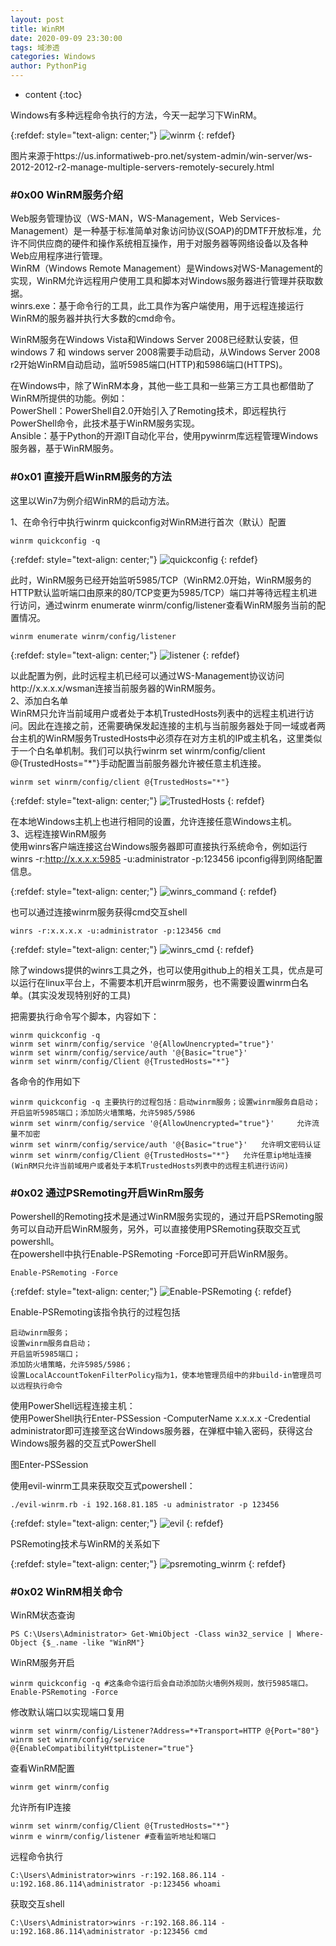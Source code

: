 ```yaml
---
layout: post
title: WinRM
date: 2020-09-09 23:30:00
tags: 域渗透
categories: Windows 
author: PythonPig
---
```

* content
{:toc}

Windows有多种远程命令执行的方法，今天一起学习下WinRM。

{:refdef: style="text-align: center;"}
![winrm](https://github.com/PythonPig/PythonPig.github.io/blob/master/images/winrm/winrm.jpg?raw=true) 
{: refdef}




图片来源于https://us.informatiweb-pro.net/system-admin/win-server/ws-2012-2012-r2-manage-multiple-servers-remotely-securely.html
### \#0x00 WinRM服务介绍

Web服务管理协议（WS-MAN，WS-Management，Web Services-Management）是一种基于标准简单对象访问协议(SOAP)的DMTF开放标准，允许不同供应商的硬件和操作系统相互操作，用于对服务器等网络设备以及各种Web应用程序进行管理。  
WinRM（Windows Remote Management）是Windows对WS-Management的实现，WinRM允许远程用户使用工具和脚本对Windows服务器进行管理并获取数据。  
winrs.exe：基于命令行的工具，此工具作为客户端使用，用于远程连接运行WinRM的服务器并执行大多数的cmd命令。  


WinRM服务在Windows Vista和Windows Server 2008已经默认安装，但windows 7 和 windows server 2008需要手动启动，从Windows Server 2008 r2开始WinRM自动启动，监听5985端口(HTTP)和5986端口(HTTPS)。  

在Windows中，除了WinRM本身，其他一些工具和一些第三方工具也都借助了WinRM所提供的功能。例如：  
PowerShell：PowerShell自2.0开始引入了Remoting技术，即远程执行PowerShell命令，此技术基于WinRM服务实现。  
Ansible：基于Python的开源IT自动化平台，使用pywinrm库远程管理Windows服务器，基于WinRM服务。  

### \#0x01 直接开启WinRM服务的方法

这里以Win7为例介绍WinRM的启动方法。  

1、在命令行中执行winrm quickconfig对WinRM进行首次（默认）配置  
```
winrm quickconfig -q
```

{:refdef: style="text-align: center;"}
![quickconfig](https://github.com/PythonPig/PythonPig.github.io/blob/master/images/winrm/quickconfig.PNG?raw=true) 
{: refdef}

此时，WinRM服务已经开始监听5985/TCP（WinRM2.0开始，WinRM服务的HTTP默认监听端口由原来的80/TCP变更为5985/TCP）端口并等待远程主机进行访问，通过winrm enumerate winrm/config/listener查看WinRM服务当前的配置情况。  
```
winrm enumerate winrm/config/listener
```
{:refdef: style="text-align: center;"}
![listener](https://github.com/PythonPig/PythonPig.github.io/blob/master/images/winrm/listener.PNG?raw=true) 
{: refdef}

以此配置为例，此时远程主机已经可以通过WS-Management协议访问http://x.x.x.x/wsman连接当前服务器的WinRM服务。  
2、添加白名单  
WinRM只允许当前域用户或者处于本机TrustedHosts列表中的远程主机进行访问。因此在连接之前，还需要确保发起连接的主机与当前服务器处于同一域或者两台主机的WinRM服务TrustedHosts中必须存在对方主机的IP或主机名，这里类似于一个白名单机制。我们可以执行winrm set winrm/config/client @{TrustedHosts="*"}手动配置当前服务器允许被任意主机连接。
```
winrm set winrm/config/client @{TrustedHosts="*"}
```

{:refdef: style="text-align: center;"}
![TrustedHosts](https://github.com/PythonPig/PythonPig.github.io/blob/master/images/winrm/trustedhosts.PNG?raw=true) 
{: refdef}

在本地Windows主机上也进行相同的设置，允许连接任意Windows主机。  
3、远程连接WinRM服务  
使用winrs客户端连接这台Windows服务器即可直接执行系统命令，例如运行winrs -r:http://x.x.x.x:5985 -u:administrator -p:123456 ipconfig得到网络配置信息。

{:refdef: style="text-align: center;"}
![winrs_command](https://github.com/PythonPig/PythonPig.github.io/blob/master/images/winrm/winrs_command.png?raw=true) 
{: refdef}


也可以通过连接winrm服务获得cmd交互shell

```
winrs -r:x.x.x.x -u:administrator -p:123456 cmd
```
{:refdef: style="text-align: center;"}
![winrs_cmd](https://github.com/PythonPig/PythonPig.github.io/blob/master/images/winrm/winrs_cmd.png?raw=true) 
{: refdef}

除了windows提供的winrs工具之外，也可以使用github上的相关工具，优点是可以运行在linux平台上，不需要本机开启winrm服务，也不需要设置winrm白名单。(其实没发现特别好的工具)  

把需要执行命令写个脚本，内容如下：
```
winrm quickconfig -q
winrm set winrm/config/service '@{AllowUnencrypted="true"}'
winrm set winrm/config/service/auth '@{Basic="true"}'
winrm set winrm/config/Client @{TrustedHosts="*"}
```
各命令的作用如下
```
winrm quickconfig -q 主要执行的过程包括：启动winrm服务；设置winrm服务自启动；开启监听5985端口；添加防火墙策略，允许5985/5986
winrm set winrm/config/service '@{AllowUnencrypted="true"}'		允许流量不加密
winrm set winrm/config/service/auth '@{Basic="true"}'	允许明文密码认证
winrm set winrm/config/Client @{TrustedHosts="*"}	允许任意ip地址连接(WinRM只允许当前域用户或者处于本机TrustedHosts列表中的远程主机进行访问)
```

### \#0x02 通过PSRemoting开启WinRm服务

Powershell的Remoting技术是通过WinRM服务实现的，通过开启PSRemoting服务可以自动开启WinRM服务，另外，可以直接使用PSRemoting获取交互式powershll。   
在powershell中执行Enable-PSRemoting -Force即可开启WinRM服务。  
```
Enable-PSRemoting -Force
```

{:refdef: style="text-align: center;"}
![Enable-PSRemoting](https://github.com/PythonPig/PythonPig.github.io/blob/master/images/winrm/Enable-PSRemoting.PNG?raw=true) 
{: refdef}

Enable-PSRemoting该指令执行的过程包括  
```
启动winrm服务；
设置winrm服务自启动；
开启监听5985端口；
添加防火墙策略，允许5985/5986；
设置LocalAccountTokenFilterPolicy指为1，使本地管理员组中的非build-in管理员可以远程执行命令
```
使用PowerShell远程连接主机：  
使用PowerShell执行Enter-PSSession -ComputerName  x.x.x.x -Credential administrator即可连接至这台Windows服务器，在弹框中输入密码，获得这台Windows服务器的交互式PowerShell 

图Enter-PSSession

使用evil-winrm工具来获取交互式powershell：  
```
./evil-winrm.rb -i 192.168.81.185 -u administrator -p 123456
```

{:refdef: style="text-align: center;"}
![evil](https://github.com/PythonPig/PythonPig.github.io/blob/master/images/winrm/evil.png?raw=true) 
{: refdef}

PSRemoting技术与WinRM的关系如下 

{:refdef: style="text-align: center;"}
![psremoting_winrm](https://github.com/PythonPig/PythonPig.github.io/blob/master/images/winrm/psremoting_winrm.png?raw=true) 
{: refdef}



### \#0x02 WinRM相关命令
WinRM状态查询  
```
PS C:\Users\Administrator> Get-WmiObject -Class win32_service | Where-Object {$_.name -like "WinRM"} 
```
WinRM服务开启  
```
winrm quickconfig -q #这条命令运行后会自动添加防火墙例外规则，放行5985端口。
Enable-PSRemoting -Force
```
修改默认端口以实现端口复用  
```
winrm set winrm/config/Listener?Address=*+Transport=HTTP @{Port="80"}
winrm set winrm/config/service @{EnableCompatibilityHttpListener="true"}
```
查看WinRM配置
```
winrm get winrm/config
```
允许所有IP连接
```
winrm set winrm/config/Client @{TrustedHosts="*"}
winrm e winrm/config/listener #查看监听地址和端口
```
远程命令执行
```
C:\Users\Administrator>winrs -r:192.168.86.114 -u:192.168.86.114\administrator -p:123456 whoami
```
获取交互shell
```
C:\Users\Administrator>winrs -r:192.168.86.114 -u:192.168.86.114\administrator -p:123456 cmd
```

